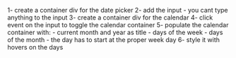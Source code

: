 1- create a container div for the date picker
2- add the input - you cant type anything to the input
3- create a container div for the calendar
4- click event on the input to toggle the calendar container
5- populate the calendar container with:
     - current month and year as title
     - days of the week
     - days of the month
     - the day has to start at the proper week day
6- style it with hovers on the days